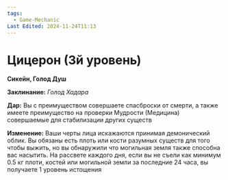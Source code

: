 ```yaml
---
tags:
  - Game-Mechanic
Last Edited: 2024-11-24T11:13
---
```

# Цицерон (3й уровень)

**Сикейн, Голод Душ**

**Заклинание:** _Голод Хадара_

**Дар:** Вы с преимуществом совершаете спасброски от смерти, а также имеете преимущество на проверки Мудрости (Медицина) совершаемые для стабилизации других существ

**Изменение:** Ваши черты лица искажаются принимая демонический облик. Вы обязаны есть плоть или кости разумных существ для того чтобы выжить, но вы обнаружили что могильная земля также способна вас насытить. На рассвете каждого дня, если вы не съели как минимум 0.5 кг плоти, костей или могильной земли за последние 24 часа, вы получаете 1 уровень истощения